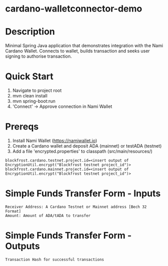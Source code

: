 # cardano-walletconnector-demo

# Description
Minimal Spring Java application that demonstrates integration with the Nami Cardano Wallet. Connects to wallet, builds transaction and seeks user signing to authorise transaction.

# Quick Start
1. Navigate to project root
2. mvn clean install
3. mvn spring-boot:run
4. 'Connect' -> Approve connection in Nami Wallet

# Prereqs
1. Install Nami Wallet (https://namiwallet.io)
2. Create a Cardano wallet and deposit ADA (mainnet) or testADA (testnet)
3. Add a file 'encrypted.properties' to classpath (src/main/resources/)
```
blockfrost.cardano.testnet.project.id=<insert output of EncryptionUtil.encrypt("Blockfrost testnet project_id")>
blockfrost.cardano.mainnet.project.id=<insert output of EncryptionUtil.encrypt("Blockfrost testnet project_id")>
```

# Simple Funds Transfer Form - Inputs
```
Receiver Address: A Cardano Testnet or Mainnet address [Bech 32 Format]
Amount: Amount of ADA/tADA to transfer
```

# Simple Funds Transfer Form - Outputs
```
Transaction Hash for successful transactions
```
